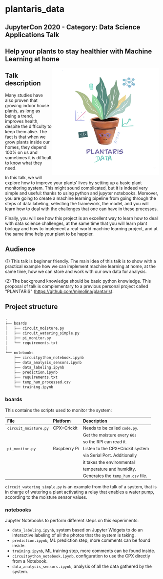# plantaris_data
## JupyterCon 2020 - Category: Data Science Applications Talk

## **Help your plants to stay healthier with Machine Learning at home**


<img align="right" width="350" height="350" src="img/plantaris_data.png"/>


## Talk description
Many studies have also proven that growing indoor house plants, as long as
being a trend, improves health, despite the difficulty to keep them alive.  The
fact is that when we grow plants inside our homes, they depend 100% on us and
sometimes it is difficult to know what they need.

In this talk, we will explore how to improve your plants' lives by setting up
a basic plant monitoring system. This might sound complicated, but it is indeed
very simple and useful: thanks to using python and jupyter notebooks. Moreover,
you are going to create a machine learning pipeline from going through the
steps of data labeling, selecting the framework, the model, and you will learn
how to deal with the challenges that one can have in these processes.

Finally, you will see how this project is an excellent way to learn how to deal
with data science challenges, at the same time that you will learn plant
biology and how to implement a real-world machine learning project, and at the
same time help your plant to be happier.

## Audience
(1) This talk is beginner friendly. The main idea of this talk is to show with
a practical example how we can implement machine learning at home, at the same
time, how we can store and work with our own data for analysis.

(2) The background knowledge should be basic python knowledge. This proposal of
talk is complementary to a previous personal project called "PLANTARIS"
(https://github.com/mjmolina/plantaris).

## Project structure

```
.
├── boards
│   ├── circuit_moisture.py
│   ├── circuit_watering_simple.py
│   ├── pi_monitor.py
│   └── requirements.txt
│ 
└── notebooks
    ├── circuitpython_notebook.ipynb
    ├── data_analysis_sensors.ipynb
    ├── data_labeling.ipynb
    ├── prediction.ipynb
    ├── requirements.txt
    ├── temp_hum_processed.csv
    └── training.ipynb
```

### boards

This contains the scripts used to monitor the system:

| File                  | Platform       | Description                        |
| :-------------------- |:-------------- | :--------------------------------- |
| `circuit_moisture.py` | CPX+Crickit    | Needs to be called `code.py`.      |
|                       |                | Get the moisture every `60s`       |
|                       |                | so the RPI can read it.            |
| `pi_monitor.py`       | Raspberry Pi   | Listen to the CPX+Crickit system   |
|                       |                | via Serial Port. Additionally      |
|                       |                | it takes the environmental         |
|                       |                | temperature and humidity.          |
|                       |                | Generates the `temp_hum.csv` file. |

`circuit_watering_simple.py` is an example from the talk of a system,
that is in charge of watering a plant activating a relay that enables a water
pump, according to the moisture sensor values.

### notebooks

Jupyter Notebooks to perform different steps on this experiments:
* `data_labeling.ipynb`, system based on Jupyter Widgets to do an interactive
  labeling of all the photos that the system is taking.
* `prediction.ipynb`, ML prediction step, more comments can be found inside.
* `training.ipynb`, ML training step, more comments can be found inside.
* `circuitpython_notebook.ipynb`, configuration to use the CPX directly from
  a Notebook.
* `data_analysis_sensors.ipynb`, analysis of all the data gathered by the
  system.
